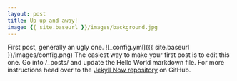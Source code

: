 ```yaml
---
layout: post
title: Up up and away!
image: {{ site.baseurl }}/images/background.jpg
---
```


First post, generally an ugly one.
![_config.yml]({{ site.baseurl }}/images/config.png)
The easiest way to make your first post is to edit this one. Go into /_posts/ and update the Hello World markdown file. For more instructions head over to the [Jekyll Now repository](https://github.com/barryclark/jekyll-now) on GitHub.
